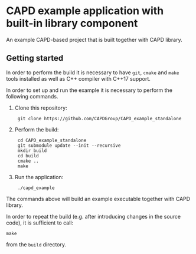 # CAPD example application with built-in library component

An example CAPD-based project that is built together with CAPD library.

## Getting started

In order to perform the build it is necessary to have `git`, `cmake` and `make` tools installed as well as C++ compiler with C++17 support.

In order to set up and run the example it is necessary to perform the following commands.

1. Clone this repository:

        git clone https://github.com/CAPDGroup/CAPD_example_standalone

1. Perform the build:

        cd CAPD_example_standalone
        git submodule update --init --recursive
        mkdir build
        cd build
        cmake ..
        make

1. Run the application:

        ./capd_example

The commands above will build an example executable together with CAPD library.

In order to repeat the build (e.g. after introducing changes in the source code), it is sufficient to call:

    make

from the `build` directory.
